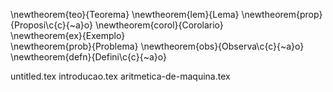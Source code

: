 \newtheorem{teo}{Teorema}
\newtheorem{lem}{Lema}
\newtheorem{prop}{Proposi\c{c}{\~a}o}
\newtheorem{corol}{Corolario}	
\newtheorem{ex}{Exemplo}	
\newtheorem{prob}{Problema}
\newtheorem{obs}{Observa\c{c}{\~a}o}
\newtheorem{defn}{Defini\c{c}{\~a}o}

untitled.tex
introducao.tex
aritmetica-de-maquina.tex